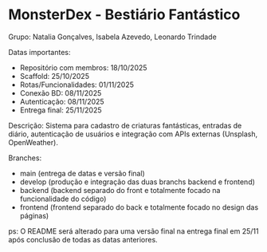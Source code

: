 # MonsterDex - Bestiário Fantástico
Grupo: Natalia Gonçalves, Isabela Azevedo, Leonardo Trindade

Datas importantes:
- Repositório com membros: 18/10/2025
- Scaffold: 25/10/2025
- Rotas/Funcionalidades: 01/11/2025
- Conexão BD: 08/11/2025
- Autenticação: 08/11/2025
- Entrega final: 25/11/2025

Descrição: Sistema para cadastro de criaturas fantásticas, entradas de diário, autenticação de usuários e integração com APIs externas (Unsplash, OpenWeather).

Branches:
- main (entrega de datas e versão final)
- develop (produção e integração das duas branchs backend e frontend)
- backend (backend separado do front e totalmente focado na funcionalidade do código)
- frontend (frontend separado do back e totalmente focado no design das páginas)

ps: O README será alterado para uma versão final na entrega final em 25/11 após conclusão de todas as datas anteriores.

